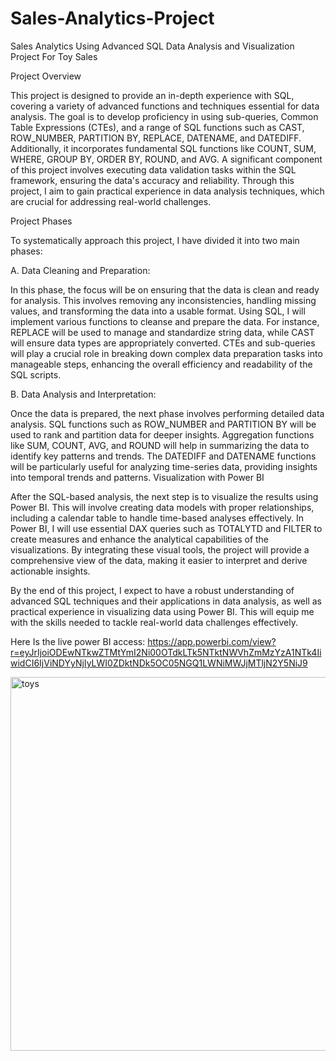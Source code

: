 # Sales-Analytics-Project
Sales Analytics Using Advanced SQL Data Analysis and Visualization Project For Toy Sales

Project Overview

This project is designed to provide an in-depth experience with SQL, covering a variety of advanced functions and techniques essential for data analysis. The goal is to develop proficiency in using sub-queries, Common Table Expressions (CTEs), and a range of SQL functions such as CAST, ROW_NUMBER, PARTITION BY, REPLACE, DATENAME, and DATEDIFF. Additionally, it incorporates fundamental SQL functions like COUNT, SUM, WHERE, GROUP BY, ORDER BY, ROUND, and AVG. A significant component of this project involves executing data validation tasks within the SQL framework, ensuring the data's accuracy and reliability. Through this project, I aim to gain practical experience in data analysis techniques, which are crucial for addressing real-world challenges.

Project Phases

To systematically approach this project, I have divided it into two main phases:

A. Data Cleaning and Preparation:

In this phase, the focus will be on ensuring that the data is clean and ready for analysis. This involves removing any inconsistencies, handling missing values, and transforming the data into a usable format.
Using SQL, I will implement various functions to cleanse and prepare the data. For instance, REPLACE will be used to manage and standardize string data, while CAST will ensure data types are appropriately converted.
CTEs and sub-queries will play a crucial role in breaking down complex data preparation tasks into manageable steps, enhancing the overall efficiency and readability of the SQL scripts.

B. Data Analysis and Interpretation:

Once the data is prepared, the next phase involves performing detailed data analysis. SQL functions such as ROW_NUMBER and PARTITION BY will be used to rank and partition data for deeper insights.
Aggregation functions like SUM, COUNT, AVG, and ROUND will help in summarizing the data to identify key patterns and trends.
The DATEDIFF and DATENAME functions will be particularly useful for analyzing time-series data, providing insights into temporal trends and patterns.
Visualization with Power BI

After the SQL-based analysis, the next step is to visualize the results using Power BI. This will involve creating data models with proper relationships, including a calendar table to handle time-based analyses effectively. In Power BI, I will use essential DAX queries such as TOTALYTD and FILTER to create measures and enhance the analytical capabilities of the visualizations. By integrating these visual tools, the project will provide a comprehensive view of the data, making it easier to interpret and derive actionable insights.

By the end of this project, I expect to have a robust understanding of advanced SQL techniques and their applications in data analysis, as well as practical experience in visualizing data using Power BI. This will equip me with the skills needed to tackle real-world data challenges effectively.

Here Is the live power BI access:
https://app.powerbi.com/view?r=eyJrIjoiODEwNTkwZTMtYmI2Ni00OTdkLTk5NTktNWVhZmMzYzA1NTk4IiwidCI6IjViNDYyNjIyLWI0ZDktNDk5OC05NGQ1LWNiMWJjMTljN2Y5NiJ9

<img width="598" alt="toys" src="https://github.com/baabhishek/Sales-Analytics-Project/assets/165395155/626c1738-9c40-491e-bd8d-05bce2288ccf">

